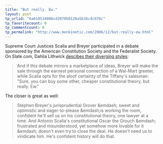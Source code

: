 ```yaml
---
title: "But really. Ew."
layout: post
tp_urlid: "6a010534988cd3970b0120a5b36c4c970c"
tp_favoritecount: 0
tp_commentcount: 0
tp_permalink: "http://www.monkinetic.com/2006/12/but-really-ew.html"
---
```

Supreme Court Justices Scalia and Breyer participated in a debate sponsored by the American Constitution Society and the Federalist Society. On Slate.com, Dahlia Lithwick [descibes their diverging styles](http://www.slate.com/id/2154993/):

>And if this debate mirrors a marketplace of ideas, Breyer will make the sale through the earnest personal connection of a Wal-Mart greeter, while Scalia opts for the aloof certainty of the Tiffany's salesman: "Sure, you can buy some other, cheaper constitutional theory, but really. Ew."

The closer is great as well:

>Stephen Breyer's jurisprudential Grover &emdash; sweet and optimistic and eager-to-please &emdash;is working the room, confident he'll sell us on his constitutional theory, one lawyer at a time. And Antonin Scalia's constitutional Oscar the Grouch &emdash; frustrated and misunderstood, yet somehow more lovable for it &emdash; doesn't even try to close the deal. He doesn't need us to vindicate him. He's confident history will do that.
